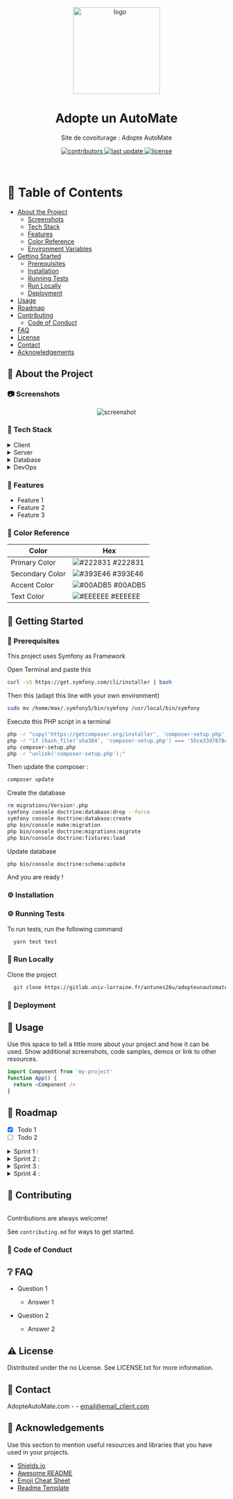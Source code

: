 <!--
Hey, thanks for using the awesome-readme-template template.  
If you have any enhancements, then fork this project and create a pull request 
or just open an issue with the label "enhancement".
Don't forget to give this project a star for additional support ;)
Maybe you can mention me or this repo in the acknowledgements too
-->
<div align="center">

  <img src="images/logo1.png" alt="logo" width="200" height="auto" />
  <h1>Adopte un AutoMate</h1>
  
  <p>
    Site de covoiturage : Adopte AutoMate 
  </p>
  
  
<!-- Badges -->
<!-- TODO :  faire les badges pour notre projet (version gitlab)-->
<p>
    <a href="https://gitlab.univ-lorraine.fr/antunes26u/adopteunautomate/-/graphs/main">
      <img src="https://img.shields.io/badge/contributors-9-red" alt="contributors" />
    </a>
    <a href="https://gitlab.univ-lorraine.fr/antunes26u/adopteunautomate/-/commits/main">
      <img src="https://img.shields.io/badge/-last%20update-yellow" alt="last update" />
    </a>
    <a href="https://github.com/Louis3797/awesome-readme-template/blob/master/LICENSE">
      <img src="https://img.shields.io/badge/licence-MIT-green" alt="license" />
    </a>
</p>
   
</div>

<br />

<!-- Table of Contents -->
# :notebook_with_decorative_cover: Table of Contents

- [About the Project](#star2-about-the-project)
  * [Screenshots](#camera-screenshots)
  * [Tech Stack](#space_invader-tech-stack)
  * [Features](#dart-features)
  * [Color Reference](#art-color-reference)
  * [Environment Variables](#key-environment-variables)
- [Getting Started](#toolbox-getting-started)
  * [Prerequisites](#bangbang-prerequisites)
  * [Installation](#gear-installation)
  * [Running Tests](#test_tube-running-tests)
  * [Run Locally](#running-run-locally)
  * [Deployment](#triangular_flag_on_post-deployment)
- [Usage](#eyes-usage)
- [Roadmap](#compass-roadmap)
- [Contributing](#wave-contributing)
  * [Code of Conduct](#scroll-code-of-conduct)
- [FAQ](#grey_question-faq)
- [License](#warning-license)
- [Contact](#handshake-contact)
- [Acknowledgements](#gem-acknowledgements)

  

<!-- About the Project -->
## :star2: About the Project


<!-- Screenshots -->
### :camera: Screenshots

<div align="center"> 
  <img src="https://placehold.co/600x400?text=Your+Screenshot+here" alt="screenshot" />
</div>


<!-- TechStack -->
### :space_invader: Tech Stack

<details>
  <summary>Client</summary>
  <ul>
    <li><a href="https://www.typescriptlang.org/">Typescript</a></li>
    <li><a href="https://nextjs.org/">Next.js</a></li>
    <li><a href="https://reactjs.org/">React.js</a></li>
    <li><a href="https://tailwindcss.com/">TailwindCSS</a></li>
  </ul>
</details>

<details>
  <summary>Server</summary>
  <ul>
    <li><a href="https://www.typescriptlang.org/">Typescript</a></li>
    <li><a href="https://expressjs.com/">Express.js</a></li>
    <li><a href="https://go.dev/">Golang</a></li>
    <li><a href="https://nestjs.com/">Nest.js</a></li>
    <li><a href="https://socket.io/">SocketIO</a></li>
    <li><a href="https://www.prisma.io/">Prisma</a></li>    
    <li><a href="https://www.apollographql.com/">Apollo</a></li>
    <li><a href="https://graphql.org/">GraphQL</a></li>
  </ul>
</details>

<details>
<summary>Database</summary>
  <ul>
    <li><a href="https://www.mysql.com/">MySQL</a></li>
  </ul>
</details>

<details>
<summary>DevOps</summary>
  <ul>
    <li><a href="https://www.docker.com/">Docker</a></li>
  </ul>
</details>

<!-- Features -->
### :dart: Features

- Feature 1
- Feature 2
- Feature 3

<!-- Color Reference -->
### :art: Color Reference

| Color             | Hex                                                                |
| ----------------- | ------------------------------------------------------------------ |
| Primary Color | ![#222831](https://via.placeholder.com/10/222831?text=+) #222831 |
| Secondary Color | ![#393E46](https://via.placeholder.com/10/393E46?text=+) #393E46 |
| Accent Color | ![#00ADB5](https://via.placeholder.com/10/00ADB5?text=+) #00ADB5 |
| Text Color | ![#EEEEEE](https://via.placeholder.com/10/EEEEEE?text=+) #EEEEEE |

<!-- Getting Started -->
## 	:toolbox: Getting Started

<!-- Prerequisites -->
### :wrench: Prerequisites


This project uses Symfony as Framework

Open Terminal and paste this 
```bash
curl -sS https://get.symfony.com/cli/installer | bash
```
Then this  (adapt this line with your own environment)
```bash
sudo mv /home/max/.symfony5/bin/symfony /usr/local/bin/symfony 
```
Execute this PHP script in a terminal
```bash
php -r "copy('https://getcomposer.org/installer', 'composer-setup.php');"
php -r "if (hash_file('sha384', 'composer-setup.php') === '55ce33d7678c5a611085589f1f3ddf8b3c52d662cd01d4ba75c0ee0459970c2200a51f492d557530c71c15d8dba01eae') { echo 'Installer verified'; } else { echo 'Installer corrupt'; unlink('composer-setup.php'); } echo PHP_EOL;"
php composer-setup.php
php -r "unlink('composer-setup.php');"
```

Then update the composer : 
```bash 
composer update
```
Create the database
```bash
rm migrations/Version*.php
symfony console doctrine:database:drop --force
symfony console doctrine:database:create
php bin/console make:migration
php bin/console doctrine:migrations:migrate
php bin/console doctrine:fixtures:load
```

Update database 
```bash
php bin/console doctrine:schema:update
```

And you are ready ! 


<!-- Installation -->
### :gear: Installation


   
<!-- Running Tests -->
### :gear: Running Tests

To run tests, run the following command

```bash
  yarn test test
```

<!-- Run Locally -->
### :running: Run Locally

Clone the project

```bash
  git clone https://gitlab.univ-lorraine.fr/antunes26u/adopteunautomate.git
```





<!-- Deployment -->
### :triangular_flag_on_post: Deployment



<!-- Usage -->
## :eyes: Usage

Use this space to tell a little more about your project and how it can be used. Show additional screenshots, code samples, demos or link to other resources.


```javascript
import Component from 'my-project'
function App() {
  return <Component />
}
```

<!-- Roadmap -->
## :scroll: Roadmap

* [x] Todo 1
* [ ] Todo 2

<details>
<summary>Sprint 1 :</summary>
  <ul>
    <li>* [x] Créer un compte </li>
    <li>* [x] Connexion/Déconnexion</li>
    <li>* [x] Consulter son compte</li>
    <li>* [x] Modifier son compte</li>
    <li>* [x] Supprimer son compte</li>
    <li>* [x] Proposer un voyage</li>
    <li>* [x] Créer un groupe d’amis</li>
  </ul>
</details>

<details>
<summary>Sprint 2 :</summary>
  <ul>
    <li>* [ ]Mot de passe oublié</li>
    <li>* [x]Consulter notifications</li>
    <li>* [x]Supprimer notification</li>
    <li>* [x]Modifier/supprimer photo</li>
    <li>* [x]S’inscrire à/se rétracter d’un trajet</li>
    <li>* [x]Accepter/refuser un passager</li>
    <li>* [x]Modifier/supprimer un trajet</li>
  </ul>
</details>

<details>
<summary>Sprint 3 :</summary>
  <ul>
    <li>* [x]Rechercher un voyage</li>
    <li>* [x]Voir les détails d’un trajet</li>
    <li>* [x]Voir les trajets existants</li>
    <li>* [x]Voir les trajets auxquels le passager a été accepté</li>
    <li>* [x]Voir les trajets auxquels le passager est inscrit</li>
    <li>* [x]Historique trajet</li>
    <li>* [x]Valider fin trajet</li>
    <li>* [ ]Ajouter note de satisfaction individuelle après trajet</li>
    <li>* [ ]Modifier note de satisfaction individuelle après trajet</li>
  </ul>
</details>

<details>
<summary>Sprint 4 :</summary>
  <ul>
    <li>* [x]Consulter ses groupes d’amis</li>
    <li>* [x]Supprimer un groupe d’amis</li>
    <li>* [x]Modifier groupe d’amis</li>
    <li>* [x]Accéder aux données et groupes d’un utilisateur</li>
    <li>* [x]Accéder à un trajet précis</li>
    <li>* [x]Modifier le trajet</li>
    <li>* [x]Supprimer le trajet</li>
  </ul>
</details>





<!-- Contributing -->
## :wave: Contributing

<a href="https://gitlab.univ-lorraine.fr/antunes26u/adopteunautomate/-/graphs/main">
  <img src="" />
</a>


Contributions are always welcome!

See `contributing.md` for ways to get started.


<!-- Code of Conduct -->
### :scroll: Code of Conduct



<!-- FAQ -->
## :grey_question: FAQ

- Question 1

  + Answer 1

- Question 2

  + Answer 2


<!-- License -->
## :warning: License

Distributed under the no License. See LICENSE.txt for more information.


<!-- Contact -->
## :handshake: Contact

AdopteAutoMate.com -  - email@email_client.com

<!-- Acknowledgments -->
## :gem: Acknowledgements

Use this section to mention useful resources and libraries that you have used in your projects.

 - [Shields.io](https://shields.io/)
 - [Awesome README](https://github.com/matiassingers/awesome-readme)
 - [Emoji Cheat Sheet](https://github.com/ikatyang/emoji-cheat-sheet/blob/master/README.md#travel--places)
 - [Readme Template](https://github.com/othneildrew/Best-README-Template)
